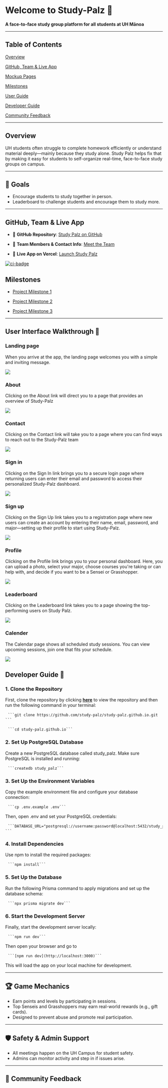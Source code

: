 # Welcome to Study-Palz 👋

**A face-to-face study group platform for all students at UH Mānoa**

---

## Table of Contents

[Overview](#overview)

[GitHub, Team & Live App](#github-team--live-app)

[Mockup Pages](mockup.md)

[Milestones](#milestones)

[User Guide](#user-guide-)

[Developer Guide](#developer-guide-)

[Community Feedback](#community-feedback)


---

## Overview

UH students often struggle to complete homework efficiently or understand material deeply—mainly because they study alone. Study Palz helps fix that by making it easy for students to self-organize real-time, face-to-face study groups on campus.

---

## 🎯 Goals

- Encourage students to study together in person.
- Leaderboard to challenge students and encourage them to study more.

---

## GitHub, Team & Live App

- 🔗 **GitHub Repository**: [Study Palz on GitHub](https://github.com/orgs/study-palz/repositories)  

- 👥 **Team Members & Contact Info**: [Meet the Team](team-contract.md)  

- 🚀 **Live App on Vercel**: [Launch Study Palz](https://study-palz.vercel.app/)

[![ci-badge](https://github.com/study-palz/study-palz.github.io/workflows/ci-study-palz.github.io/badge.svg)](https://github.com/study-palz/study-palz.github.io/actions/workflows/ci.yml)

## Milestones

- [Project Milestone 1](https://github.com/orgs/study-palz/projects/3)

- [Project Milestone 2](https://github.com/orgs/study-palz/projects/7)

- [Project Milestone 3](https://github.com/orgs/study-palz/projects/8/views/1)


---

## User Interface Walkthrough 🔧

### Landing page

When you arrive at the app, the landing page welcomes you with a simple and inviting message.

![](public/images/home-guide.png)

### About

Clicking on the About link will direct you to a page that provides an overview of Study-Palz

![](/public/images/about-guide.png)

### Contact 

Clicking on the Contact link will take you to a page where you can find ways to reach out to the Study-Palz team

![](/public/images/contact-guide.png)

### Sign in 

Clicking on the Sign In link brings you to a secure login page where returning users can enter their email and password to access their personalized Study-Palz dashboard.

![](/public/images/signin-guide.png)

### Sign up

Clicking on the Sign Up link takes you to a registration page where new users can create an account by entering their name, email, password, and major—setting up their profile to start using Study-Palz.

![](/public/images/contact-guide.png)

### Profile

Clicking on the Profile link brings you to your personal dashboard. Here, you can upload a photo, select your major, choose courses you're taking or can help with, and decide if you want to be a Sensei or Grasshopper.

![](/public/images/profile-guide.png)


### Leaderboard

Clicking on the Leaderboard link takes you to a page showing the top-performing users on Study Palz.

![](/public/images/leaderboard-guide.png)


### Calender

The Calendar page shows all scheduled study sessions. You can view upcoming sessions, join one that fits your schedule.

![](/public/images/calender-guide.png)


## Developer Guide 🔧

### 1. Clone the Repository

First, clone the repository by clicking [**here**](https://github.com/study-palz/study-palz.github.io) to view the repository and then run the following command in your terminal:

<pre> <code>```git clone https://github.com/study-palz/study-palz.github.io.git ```</code> </pre>
<pre> <code>```cd study-palz.github.io```</code> </pre>

### 2. Set Up PostgreSQL Database

Create a new PostgreSQL database called study_palz. Make sure PostgreSQL is installed and running:
<pre> <code>```createdb study_palz```</code> </pre>

### 3. Set Up the Environment Variables

Copy the example environment file and configure your database connection:
<pre> <code>```cp .env.example .env```</code> </pre>
Then, open .env and set your PostgreSQL credentials:
<pre> <code>```DATABASE_URL="postgresql://username:password@localhost:5432/study_palz"
```</code> </pre>

### 4. Install Dependencies

Use npm to install the required packages:
<pre> <code>```npm install```</code> </pre>

### 5. Set Up the Database

Run the following Prisma command to apply migrations and set up the database schema:
<pre> <code>```npx prisma migrate dev```</code> </pre>

### 6. Start the Development Server

Finally, start the development server locally:
<pre> <code>```npm run dev```</code> </pre>
Then open your browser and go to
<pre> <code>```[npm run dev](http://localhost:3000)```</code> </pre>
This will load the app on your local machine for development.

---

## 🏆 Game Mechanics

- Earn points and levels by participating in sessions.
- Top Senseis and Grasshoppers may earn real-world rewards (e.g., gift cards).
- Designed to prevent abuse and promote real participation.

---

## 🛡️ Safety & Admin Support

- All meetings happen on the UH Campus for student safety.
- Admins can monitor activity and step in if issues arise.

---

## 💬 Community Feedback


 

